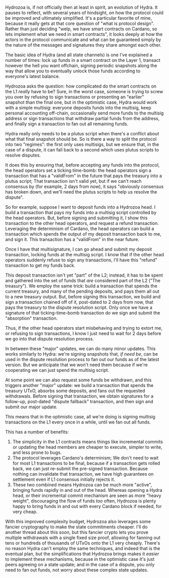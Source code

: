 Hydrozoa is, if not officially then at least in spirit, an evolution of Hydra. 
It pauses to reflect, with several years of hindsight, on how the protocol could be improved and ultimately simplified. 
It's a particular favorite of mine, because it really gets at that core question of "what is protocol design". 
Rather than just deciding "welp, we have smart contracts on Cardano, so lets implement what we need in smart contracts", 
it looks deeply at how the actors in the protocol communicate and what can be guaranteed simply 
by the nature of the messages and signatures they share amongst each other.

The basic idea of Hydra (and all state channels) is one I've explained a number of times: 
lock up funds in a smart contract on the Layer 1, transact however the hell you want offchain, 
signing periodic snapshots along the way that allow you to eventually unlock those funds according 
to everyone's latest balance.

Hydrozoa asks the question: how complicated do the smart contracts on the L1 *really* have to be? 
Sure, in the worst case, someone is trying to screw you over by refusing to sign transactions or presenting 
an "earlier" snapshot than the final one, but in the optimistic case, Hydra would work with a simple multisig: 
everyone deposits funds into the multisig, keep personal accounting off-chain, 
occasionally send more funds to the multisig address or sign transactions that withdraw partial funds from the address, 
and finally sign a transaction to fan out all remaining funds.

Hydra really only needs to be a plutus script when there's a conflict about what that final snapshot should be. 
So is there a way to split the protocol into two "regimes": the first only uses multisigs, but we ensure that, 
in the case of a dispute, it can fall back to a second which uses plutus scripts to resolve disputes.

It does this by ensuring that, before accepting any funds into the protocol, the head operators set a ticking time-bomb: 
the head operators sign a transaction that has a "validFrom" in the future that pays the treasury into a plutus script; 
That transaction isn't valid yet, but if we can't reach consensus by (for example, 2 days from now), 
it says "obviously consensus has broken down, and we'll need the plutus scripts to help us resolve the dispute".

So for example, suppose I want to deposit funds into a Hydrozoa head. I build a transaction 
that pays my funds into a multisig script controlled by the head operators. But, before signing and submitting it, 
I show this transaction to the other head operators, and request a refund transaction. 
Leveraging the determinism of Cardano, the head operators can build a transaction which spends 
the output of my deposit transaction back to me, and sign it. This transaction has a "validFrom" in the near future.

Once I have that multisignature, I can go ahead and submit my deposit transaction, locking funds at the multisig script. 
I know that if the other head operators suddenly refuse to sign any transactions, 
I'll have this "refund" transaction to get my funds back.

This deposit transaction isn't yet "part" of the L2; instead, it has to be spent and gathered into the set of funds 
that *are* considered part of the L2 ("The treasury"). We employ the same trick: build a transaction that spends 
the current treasury, and many of the pending deposits, and pays them all out to a new treasury output. 
But, before signing this transaction, we build and sign a transaction chained off of it, post-dated to 2 days from now, 
that pays the treasury to the dispute resolution script. 
Only once we have a signature of that ticking-time-bomb transaction do we sign and submit the "absorption" transaction.

Thus, if the other head operators start misbehaving and trying to extort me, or refusing to sign transactions, 
I know I just need to wait for 2 days before we go into that dispute resolution process.

In between these "major" updates, we can do many minor updates. This works similarly to Hydra: 
we're signing snapshots that, *if need be*, can be used in the dispute resolution process to fan out our funds as of 
the latest version. But we anticipate that we won't need them because if we're cooperating we can just spend the multisig script.

At some point we can also request some funds be withdrawn, and this triggers another "major" update: 
we build a transaction that spends the treasury UTxO, absorbs some deposits, and fans out the requested withdrawals. 
Before signing that transaction, we obtain signatures for a follow-up, post-dated "dispute fallback" transaction, 
and then sign and submit our major update.

This means that in the optimistic case, all we're doing is signing multisig transactions on the L1 every once in a while, 
until we fan out all funds.

This has a number of benefits:
1) The simplicity in the L1 contracts means things like incremental commits or updating the head members 
   are cheaper to execute, simpler to write, and less prone to bugs.
2) The protocol leverages Cardano's determinism; We don't need to wait for most L1 transactions to be final, 
   because if a transaction gets rolled back, we can just re-submit the pre-signed transaction.
   Because nothing can invalidate that transaction, we have high guarantees on settlement even if L1 consensus initially rejects it.
3) These two combined means Hydrozoa can be much more "active", bringing funds rapidly in and out of the head. 
   Whereas opening a Hydra head, or their incremental commit mechanism are seen as more "heavy weight", 
   discouraging the flow of funds *too* often, Hydrozoa is plenty happy to bring funds in and out with 
   every Cardano block if needed, for very cheap.

With this improved complexity budget, Hydrozoa also leverages some fancier cryptography to make the state commitments cheaper.
I'll do another thread about this soon, but this fancier crypto lets you prove multiple withdrawals with a single fixed size proof,
allowing for fanning out tens or hundreds of thousands of UTxOs onto the L1 very cheaply. 
There's no reason Hydra can't employ the same techniques, and indeed that is the eventual plan, 
but the simplifications that Hydrozoa brings makes it *easier* to implement these mechanisms, 
because in the optimistic case it's just peers agreeing on a state update; and in the case of a dispute, 
you only need to fan out funds, not worry about these complex state updates.
